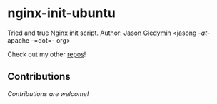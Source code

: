 # nginx-init-ubuntu #

Tried and true Nginx init script.
Author: [Jason Giedymin](http://jasongiedymin.com) <jasong -_at_- apache -=dot=- org>

Check out my other [repos](http://github.com/JasonGiedymin)!

## Contributions ##
_Contributions are welcome!_